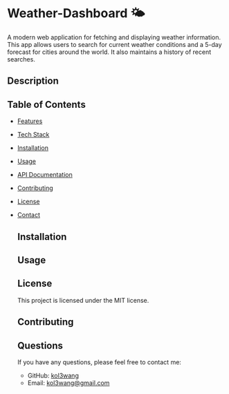 # Weather-Dashboard 🌤️
  A modern web application for fetching and displaying weather information. This app allows users to search for current weather conditions and a 5-day forecast for cities around the world. It also maintains a history of recent searches.
  ## Description
  
  
  ## Table of Contents
- [Features](#features)
- [Tech Stack](#tech-stack)
- [Installation](#installation)
- [Usage](#usage)
- [API Documentation](#api-documentation)
- [Contributing](#contributing)
- [License](#license)
- [Contact](#contact)
  
  ## Installation
  
  
  ## Usage
  
  
  ## License
  This project is licensed under the MIT license.
  
  ## Contributing
  
  
  ## Questions
  If you have any questions, please feel free to contact me:
  - GitHub: [kol3wang](https://github.com/kol3wang)
  - Email: kol3wang@gmail.com
    